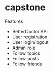 # capstone

Features
- BetterDoctor API
- User registration
- User login/logout
- Admin role
- Follow topics
- Follow posts
- Follow friends 
